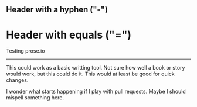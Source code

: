 Header with a hyphen ("-")
----------------

Header with equals ("=")
================

Testing prose.io
________________

This could work as a basic writting tool.
Not sure how well a book or story would work, but this could do it.
This would at least be good for quick changes.

I wonder what starts happening if I play with pull requests.
Maybe I should mispell something here.